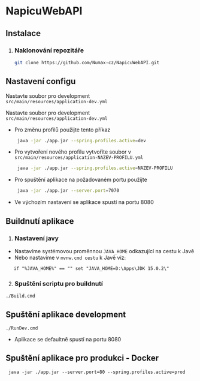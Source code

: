 # NapicuWebAPI 

## Instalace

1. ### Naklonování repozitáře
   ```sh
   git clone https://github.com/Numax-cz/NapicuWebAPI.git
   ``` 

## Nastavení configu
Nastavte soubor pro development <br />
`src/main/resources/application-dev.yml` <br/>

   Nastavte soubor pro development <br />
  `src/main/resources/application-dev.yml` <br/>

- Pro změnu profilů použijte tento příkaz
    ```sh
     java -jar ./app.jar --spring.profiles.active=dev
    ``` 
- Pro vytvoření nového profilu vytvoříte soubor v `src/main/resources/application-NAZEV-PROFILU.yml`
    ```sh
     java -jar ./app.jar --spring.profiles.active=NAZEV-PROFILU
    ```
- Pro spuštění aplikace na požadovaném portu použijte
    ```sh
     java -jar ./app.jar --server.port=7070
    ```
- Ve výchozím nastavení se aplikace spustí na portu 8080





## Buildnutí aplikace
1. ### Nastavení javy
- Nastavíme systémovou proměnnou `JAVA_HOME` odkazující na cestu k Javě
- Nebo nastavíme v `mvnw.cmd cestu` k Javě viz:

```shell 
   if "%JAVA_HOME%" == "" set "JAVA_HOME=D:\Apps\JDK 15.0.2\"
```

2. ### Spuštění scriptu pro buildnutí
```shell
./Build.cmd
```


## Spuštění aplikace development
```shell
./RunDev.cmd
```
- Aplikace se defaultně spustí na portu 8080

## Spuštění aplikace pro produkci - Docker
```shell
 java -jar ./app.jar --server.port=80 --spring.profiles.active=prod
```